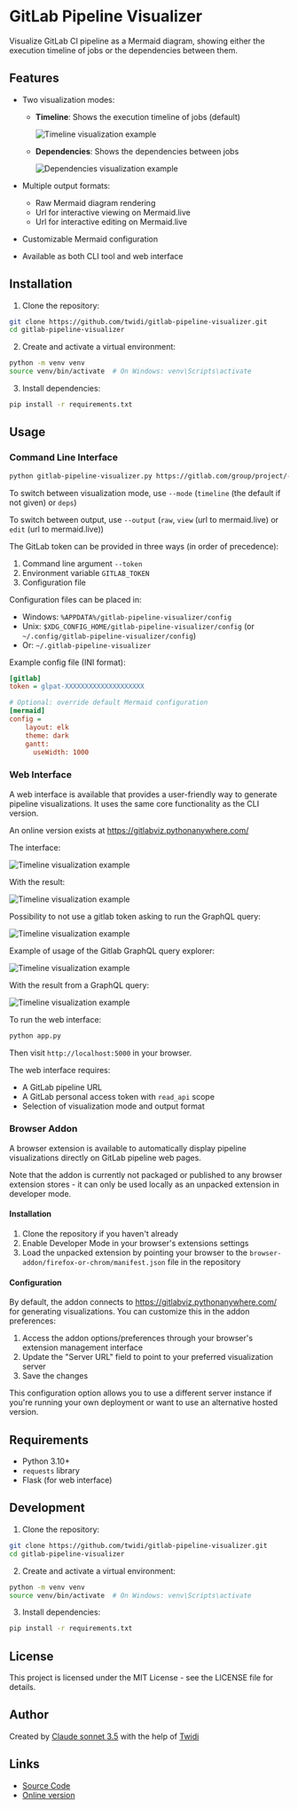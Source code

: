 # GitLab Pipeline Visualizer

Visualize GitLab CI pipeline as a Mermaid diagram, showing either the execution timeline of jobs or the dependencies between them.

## Features

- Two visualization modes:
  - **Timeline**: Shows the execution timeline of jobs (default)
    
    ![Timeline visualization example](timeline-example.png)
  
  - **Dependencies**: Shows the dependencies between jobs
    
    ![Dependencies visualization example](dependencies-example.png)

- Multiple output formats:
  - Raw Mermaid diagram rendering
  - Url for interactive viewing on Mermaid.live
  - Url for interactive editing on Mermaid.live
- Customizable Mermaid configuration
- Available as both CLI tool and web interface

## Installation

1. Clone the repository:
```bash
git clone https://github.com/twidi/gitlab-pipeline-visualizer.git
cd gitlab-pipeline-visualizer
```

2. Create and activate a virtual environment:
```bash
python -m venv venv
source venv/bin/activate  # On Windows: venv\Scripts\activate
```

3. Install dependencies:
```bash
pip install -r requirements.txt
```

## Usage

### Command Line Interface

```bash
python gitlab-pipeline-visualizer.py https://gitlab.com/group/project/-/pipelines/123
```

To switch between visualization mode, use `--mode` (`timeline` (the default if not given) or `deps`)

To switch between output, use `--output` (`raw`, `view` (url to mermaid.live) or `edit` (url to mermaid.live))

The GitLab token can be provided in three ways (in order of precedence):
1. Command line argument `--token`
2. Environment variable `GITLAB_TOKEN`
3. Configuration file

Configuration files can be placed in:
- Windows: `%APPDATA%/gitlab-pipeline-visualizer/config`
- Unix: `$XDG_CONFIG_HOME/gitlab-pipeline-visualizer/config` (or `~/.config/gitlab-pipeline-visualizer/config`)
- Or: `~/.gitlab-pipeline-visualizer`

Example config file (INI format):
```ini
[gitlab]
token = glpat-XXXXXXXXXXXXXXXXXXXX

# Optional: override default Mermaid configuration
[mermaid]
config = 
    layout: elk
    theme: dark
    gantt:
      useWidth: 1000
```

### Web Interface

A web interface is available that provides a user-friendly way to generate pipeline visualizations. It uses the same core functionality as the CLI version.

An online version exists at https://gitlabviz.pythonanywhere.com/


The interface:

![Timeline visualization example](web-example1.png)

With the result:

![Timeline visualization example](web-example2.png)

Possibility to not use a gitlab token asking to run the GraphQL query:

![Timeline visualization example](web-example3.png)

Example of usage of the Gitlab GraphQL query explorer:

![Timeline visualization example](web-example4.png)

With the result from a GraphQL query:

![Timeline visualization example](web-example5.png)


To run the web interface:

```bash
python app.py
```

Then visit `http://localhost:5000` in your browser.

The web interface requires:
- A GitLab pipeline URL
- A GitLab personal access token with `read_api` scope
- Selection of visualization mode and output format


### Browser Addon

A browser extension is available to automatically display pipeline visualizations directly on GitLab pipeline web pages.

Note that the addon is currently not packaged or published to any browser extension stores - it can only be used locally as an unpacked extension in developer mode.

#### Installation

1. Clone the repository if you haven't already
2. Enable Developer Mode in your browser's extensions settings
3. Load the unpacked extension by pointing your browser to the `browser-addon/firefox-or-chrom/manifest.json` file in the repository

#### Configuration

By default, the addon connects to https://gitlabviz.pythonanywhere.com/ for generating visualizations. You can customize this in the addon preferences:

1. Access the addon options/preferences through your browser's extension management interface
2. Update the "Server URL" field to point to your preferred visualization server
3. Save the changes

This configuration option allows you to use a different server instance if you're running your own deployment or want to use an alternative hosted version.


## Requirements

- Python 3.10+
- `requests` library
- Flask (for web interface)

## Development

1. Clone the repository:
```bash
git clone https://github.com/twidi/gitlab-pipeline-visualizer.git
cd gitlab-pipeline-visualizer
```

2. Create and activate a virtual environment:
```bash
python -m venv venv
source venv/bin/activate  # On Windows: venv\Scripts\activate
```

3. Install dependencies:
```bash
pip install -r requirements.txt
```

## License

This project is licensed under the MIT License - see the LICENSE file for details.

## Author

Created by [Claude sonnet 3.5](https://claude.ai) with the help of [Twidi](https://github.com/twidi)

## Links

- [Source Code](https://github.com/twidi/gitlab-pipeline-visualizer/)
- [Online version](https://gitlabviz.pythonanywhere.com/)
